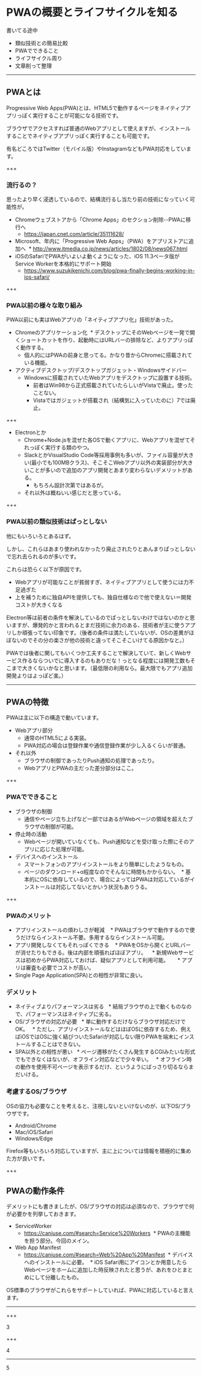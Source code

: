 # PWAの概要とライフサイクルを知る

書いてる途中

* 類似技術との簡易比較
* PWAでできること
* ライフサイクル周り
* 文章削って整理

---

## PWAとは

Progressive Web Apps(PWA)とは、HTML5で動作するページをネイティブアプリっぽく実行することが可能になる技術です。

ブラウザでアクセスすれば普通のWebアプリとして使えますが、インストールすることでネイティブアプリっぽく実行することも可能です。

有名どころではTwitter（モバイル版）やInstagramなどもPWA対応をしています。

+++

### 流行るの？

思ったより早く浸透しているので、結構流行るし当たり前の技術になっていく可能性が。

* Chromeウェブストアから「Chrome Apps」のセクション削除--PWAに移行へ
  * https://japan.cnet.com/article/35111628/
* Microsoft、年内に「Progressive Web Apps」（PWA）をアプリストアに追加へ
  * http://www.itmedia.co.jp/news/articles/1802/08/news067.html
* iOSのSafariでPWAがいよいよ動くようになった、iOS 11.3ベータ版がService Workerを本格的にサポート開始
  * https://www.suzukikenichi.com/blog/pwa-finally-begins-working-in-ios-safari/

+++

### PWA以前の様々な取り組み

PWA以前にも実はWebアプリの「ネイティブアプリ化」技術があった。

* Chromeのアプリケーション化
  * デスクトップにそのWebページを一発で開くショートカットを作り、起動時にはURLバーの排除など、よりアプリっぽく動作する。
  * 個人的にはPWAの前身と思ってる。かなり昔からChromeに搭載されている機能。
* アクティブデスクトップ/デスクトップガジェット・Windowsサイドバー
  * Windowsに搭載されていたWebアプリをデスクトップに設置する技術。
    * 前者はWin98から正式搭載されていたらしいがVistaで廃止。使ったことない。
    * Vistaではガジェットが搭載され（結構気に入っていたのに）7では廃止。

+++

* Electronとか
  * Chrome+Node.jsを混ぜた各OSで動くアプリに、Webアプリを混ぜてそれっぽく実行する類のやつ。
  * SlackとかVisualStudio Code等採用事例も多いが、ファイル容量が大きい(最小でも100MBクラス)、そこそこWebアプリ以外の実装部分が大きいことが多いので追加のアプリ開発とあまり変わらないデメリットがある。
    * もちろん設計次第ではあるが。
  * それ以外は概ねいい感じだと思っている。

+++

### PWA以前の類似技術はぱっとしない

他にもいろいろとあるはず。

しかし、これらはあまり使われなかったり廃止されたりとあんまりぱっとしないで忘れ去られるのが多いです。

これらは恐らく以下が原因です。

* Webアプリが可能なことが貧弱すぎ、ネイティブアプリとして使うには力不足過ぎた
* 上を補うために独自APIを提供しても、独自仕様なので他で使えない＝開発コストが大きくなる

Electron等は前者の条件を解決しているのでぱっとしないわけではないのかと思いますが、爆発的かと言われるとまだ技術に余力のある、技術者が主に使うアプリしか頑張ってない印象です。（後者の条件は満たしていないが、OSの差異がほぼないのでその分の楽さが他の技術と違ってそこそこいけてる原因かなと。）

PWAでは後者に関してもいくつか工夫することで解決していて、新しくWebサービス作るならついでに導入するのもありだな！っとなる程度には開発工数もそこまで大きくないかなと思います。（最低限の利用なら。最大限でもアプリ追加開発よりはよっぽど楽。）

---

## PWAの特徴

PWAは主に以下の構造で動いています。

* Webアプリ部分
  * 通常のHTML5による実装。
  * PWA対応の場合は登録作業や通信登録作業が少し入るくらいが普通。
* それ以外
  * ブラウザの制御であったりPush通知の処理であったり。
  * WebアプリとPWAの主だった差分部分はここ。

+++

### PWAでできること

* ブラウザの制御
  * 通信やページ立ち上げなど一部ではあるがWebページの領域を超えたブラウザの制御が可能。
* 停止時の活動
  * Webページが開いていなくても、Push通知などを受け取った際にそのアプリに応じた処理が可能。
* デバイスへのインストール
  * スマートフォンのアプリインストールをより簡単にしたようなもの。
  * ページのダウンロード+α程度なのでそんなに時間もかからない。
  * 基本的にOSに依存しているので、場合によってはPWAは対応しているがインストールは対応してないとかいう状況もありうる。

+++

### PWAのメリット

* アプリインストールの煩わしさが軽減
   * PWAはブラウザで動作するので使うだけならインストール不要。多用するならインストール可能。
* アプリ開発しなくてもそれっぽくできる
   * PWAをOSから開くとURLバーが消せたりもできる。後は内部を頑張ればほぼアプリ。
   * 新規Webサービスは初めからPWA対応しておけば、疑似アプリとして利用可能。
      * アプリは審査も必要でコストが高い。
* Single Page Application(SPA)との相性が非常に良い。

### デメリット

* ネイティブよりパフォーマンスは劣る
  * 結局ブラウザの上で動くものなので、パフォーマンスはネイティブに劣る。
* OS/ブラウザの対応が必要
  * 単に動作するだけならブラウザ対応だけでOK。
  * ただし、アプリインストールなどはほぼOSに依存するため、例えばiOSではOSに強く結びついたSafariが対応しない限りPWAを端末にインストールすることはできない。
* SPA以外との相性が悪い
  * ページ遷移がたくさん発生するCGIみたいな形式でもできなくはないが、オフライン対応などで少々辛い。
  * オフライン時の動作を使用不可ページを表示するだけ、というようにばっさり切るならまだいける。

### 考慮するOS/ブラウザ

OSの協力も必要なことを考えると、注視しないといけないのが、以下OS/ブラウザです。

* Android/Chrome
* Mac/iOS/Safari
* Windows/Edge

Firefox等もいろいろ対応していますが、主に上については情報を積極的に集めた方が良いです。

+++

## PWAの動作条件

デメリットにも書きましたが、OS/ブラウザの対応は必須なので、ブラウザで何が必要かを列挙しておきます。

* ServiceWorker
  * https://caniuse.com/#search=Service%20Workers
  * PWAの主機能を担う部分。今回のメイン。
* Web App Manifest
  * https://caniuse.com/#search=Web%20App%20Manifest
  * デバイスへのインストールに必要。
  * iOS Safari用にアイコンとか用意したらWebページをホームに追加した時反映されたと思うが、あれをひとまとめにして分離したもの。

OS標準のブラウザがこれらをサポートしていれば、PWAに対応していると言えます。

---

+++

3

+++

4

---

5

